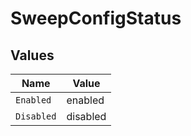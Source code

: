 # SweepConfigStatus


## Values

| Name       | Value      |
| ---------- | ---------- |
| `Enabled`  | enabled    |
| `Disabled` | disabled   |